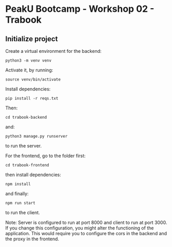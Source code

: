# PeakU Bootcamp - Workshop 02 - Trabook

## Initialize project

Create a virtual environment for the backend:

```
python3 -m venv venv
```

Activate it, by running:

```
source venv/bin/activate
```

Install dependencies:

```
pip install -r reqs.txt
```

Then:

```
cd trabook-backend
```

and:

```
python3 manage.py runserver
```

to run the server.

For the frontend, go to the folder first:

```
cd trabook-frontend
```

then install dependencies:

```
npm install
```

and finally:

```
npm run start
```

to run the client.

Note: Server is configured to run at port 8000 and client to run at port 3000. If you change this configuration, you might alter the functioning of the application. This would require you to configure the cors in the backend and the proxy in the frontend.

